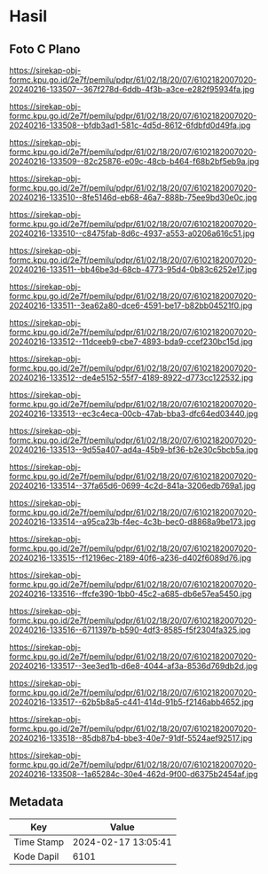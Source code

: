 # Hasil

## Foto C Plano

https://sirekap-obj-formc.kpu.go.id/2e7f/pemilu/pdpr/61/02/18/20/07/6102182007020-20240216-133507--367f278d-6ddb-4f3b-a3ce-e282f95934fa.jpg

https://sirekap-obj-formc.kpu.go.id/2e7f/pemilu/pdpr/61/02/18/20/07/6102182007020-20240216-133508--bfdb3ad1-581c-4d5d-8612-6fdbfd0d49fa.jpg

https://sirekap-obj-formc.kpu.go.id/2e7f/pemilu/pdpr/61/02/18/20/07/6102182007020-20240216-133509--82c25876-e09c-48cb-b464-f68b2bf5eb9a.jpg

https://sirekap-obj-formc.kpu.go.id/2e7f/pemilu/pdpr/61/02/18/20/07/6102182007020-20240216-133510--8fe5146d-eb68-46a7-888b-75ee9bd30e0c.jpg

https://sirekap-obj-formc.kpu.go.id/2e7f/pemilu/pdpr/61/02/18/20/07/6102182007020-20240216-133510--c8475fab-8d6c-4937-a553-a0206a616c51.jpg

https://sirekap-obj-formc.kpu.go.id/2e7f/pemilu/pdpr/61/02/18/20/07/6102182007020-20240216-133511--bb46be3d-68cb-4773-95d4-0b83c6252e17.jpg

https://sirekap-obj-formc.kpu.go.id/2e7f/pemilu/pdpr/61/02/18/20/07/6102182007020-20240216-133511--3ea62a80-dce6-4591-be17-b82bb04521f0.jpg

https://sirekap-obj-formc.kpu.go.id/2e7f/pemilu/pdpr/61/02/18/20/07/6102182007020-20240216-133512--11dceeb9-cbe7-4893-bda9-ccef230bc15d.jpg

https://sirekap-obj-formc.kpu.go.id/2e7f/pemilu/pdpr/61/02/18/20/07/6102182007020-20240216-133512--de4e5152-55f7-4189-8922-d773cc122532.jpg

https://sirekap-obj-formc.kpu.go.id/2e7f/pemilu/pdpr/61/02/18/20/07/6102182007020-20240216-133513--ec3c4eca-00cb-47ab-bba3-dfc64ed03440.jpg

https://sirekap-obj-formc.kpu.go.id/2e7f/pemilu/pdpr/61/02/18/20/07/6102182007020-20240216-133513--9d55a407-ad4a-45b9-bf36-b2e30c5bcb5a.jpg

https://sirekap-obj-formc.kpu.go.id/2e7f/pemilu/pdpr/61/02/18/20/07/6102182007020-20240216-133514--37fa65d6-0699-4c2d-841a-3206edb769a1.jpg

https://sirekap-obj-formc.kpu.go.id/2e7f/pemilu/pdpr/61/02/18/20/07/6102182007020-20240216-133514--a95ca23b-f4ec-4c3b-bec0-d8868a9be173.jpg

https://sirekap-obj-formc.kpu.go.id/2e7f/pemilu/pdpr/61/02/18/20/07/6102182007020-20240216-133515--f12196ec-2189-40f6-a236-d402f6089d76.jpg

https://sirekap-obj-formc.kpu.go.id/2e7f/pemilu/pdpr/61/02/18/20/07/6102182007020-20240216-133516--ffcfe390-1bb0-45c2-a685-db6e57ea5450.jpg

https://sirekap-obj-formc.kpu.go.id/2e7f/pemilu/pdpr/61/02/18/20/07/6102182007020-20240216-133516--6711397b-b590-4df3-8585-f5f2304fa325.jpg

https://sirekap-obj-formc.kpu.go.id/2e7f/pemilu/pdpr/61/02/18/20/07/6102182007020-20240216-133517--3ee3ed1b-d6e8-4044-af3a-8536d769db2d.jpg

https://sirekap-obj-formc.kpu.go.id/2e7f/pemilu/pdpr/61/02/18/20/07/6102182007020-20240216-133517--62b5b8a5-c441-414d-91b5-f2146abb4652.jpg

https://sirekap-obj-formc.kpu.go.id/2e7f/pemilu/pdpr/61/02/18/20/07/6102182007020-20240216-133518--85db87b4-bbe3-40e7-91df-5524aef92517.jpg

https://sirekap-obj-formc.kpu.go.id/2e7f/pemilu/pdpr/61/02/18/20/07/6102182007020-20240216-133508--1a65284c-30e4-462d-9f00-d6375b2454af.jpg


## Metadata

| Key        | Value               |
| ---------- | ------------------- |
| Time Stamp | 2024-02-17 13:05:41 |
| Kode Dapil | 6101                |



